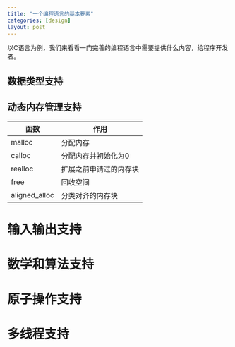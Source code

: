 ```yaml
---
title: "一个编程语言的基本要素"
categories: [design]
layout: post
---
```


以C语言为例，我们来看看一门完善的编程语言中需要提供什么内容，给程序开发者。

## 数据类型支持

## 动态内存管理支持

函数 | 作用
----|----
malloc | 分配内存
calloc | 分配内存并初始化为0
realloc | 扩展之前申请过的内存块
free | 回收空间
aligned_alloc | 分类对齐的内存块 

# 输入输出支持

# 数学和算法支持

# 原子操作支持

# 多线程支持
